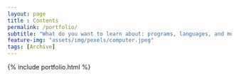 ```yaml
--- 
layout: page
title : Contents 
permalink: /portfolio/
subtitle: "What do you want to learn about: programs, languages, and more" 
feature-img: "assets/img/pexels/computer.jpeg"
tags: [Archive]
---
```


{% include portfolio.html %}
